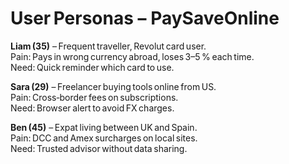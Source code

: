 # User Personas – PaySaveOnline

**Liam (35)** – Frequent traveller, Revolut card user.  
Pain: Pays in wrong currency abroad, loses 3–5 % each time.  
Need: Quick reminder which card to use.

**Sara (29)** – Freelancer buying tools online from US.  
Pain: Cross‑border fees on subscriptions.  
Need: Browser alert to avoid FX charges.

**Ben (45)** – Expat living between UK and Spain.  
Pain: DCC and Amex surcharges on local sites.  
Need: Trusted advisor without data sharing.